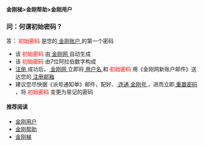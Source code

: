 #### 金刚梯>金刚帮助>金刚用户
### 问：何谓初始密码？
答：<font color="Red"> 初始密码 </font>是您的[ 金刚账户 ](https://a2zitpro.github.io/web/金刚账户)的第一个密码
- 该<font color="Red"> 初始密码 </font>由[ 金刚网 ](https://a2zitpro.github.io/web/金刚中文网)自动生成
- 该<font color="Red"> 初始密码 </font>由7位阿拉伯数字构成
- [ 注册 ](https://a2zitpro.github.io/web/l2_reg)成功后，[ 金刚网 ](https://a2zitpro.github.io/web/金刚中文网)立即将[ 用户名 ](https://a2zitpro.github.io/web/用户名&密码)和<font color="Red"> 初始密码 </font>用《金刚网新账户邮件》送达您的[ 注册邮箱 ](https://a2zitpro.github.io/web/注册邮箱)
- 建议您尽快据《派号通知单》邮件，配好、[ 连通 ](https://a2zitpro.github.io/web/主号和副号的用途)[ 金刚号 ](https://a2zitpro.github.io/web/金刚号)，进而立即[ 重置密码 ](https://a2zitpro.github.io/web/重置密码)，将<font color="Red"> 初始密码 </font>变更为易记的密码



#### 推荐阅读
- [金刚用户](https://a2zitpro.github.io/web/list_kkuser)
- [金刚帮助](https://a2zitpro.github.io/web/list_helpkkvpn)
- [金刚梯](https://a2zitpro.github.io/web/dlb)
